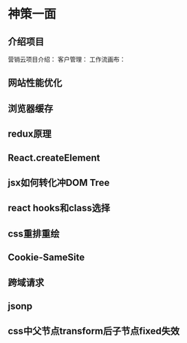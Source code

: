 # 神策一面

## 介绍项目
营销云项目介绍：
客户管理：
工作流画布：

## 网站性能优化

## 浏览器缓存

## redux原理

## React.createElement

## jsx如何转化冲DOM Tree

## react hooks和class选择

## css重排重绘

## Cookie-SameSite

## 跨域请求

## jsonp

## css中父节点transform后子节点fixed失效
